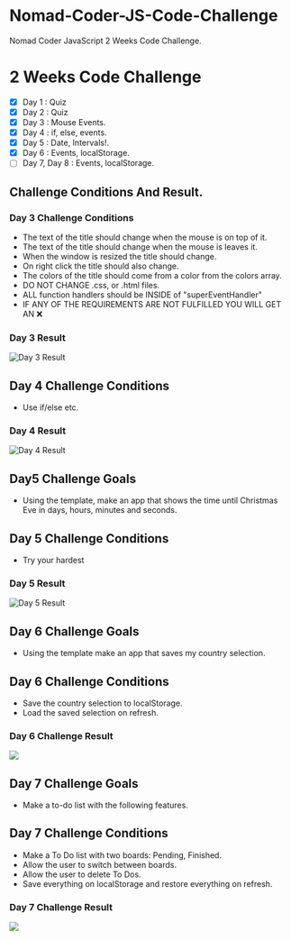 # Nomad-Coder-JS-Code-Challenge

Nomad Coder JavaScript 2 Weeks Code Challenge.

# 2 Weeks Code Challenge

- [x] Day 1 : Quiz
- [x] Day 2 : Quiz
- [x] Day 3 : Mouse Events.
- [x] Day 4 : if, else, events.
- [x] Day 5 : Date, Intervals!.
- [x] Day 6 : Events, localStorage.
- [ ] Day 7, Day 8 : Events, localStorage.

## Challenge Conditions And Result.

### Day 3 Challenge Conditions

- The text of the title should change when the mouse is on top of it.
- The text of the title should change when the mouse is leaves it.
- When the window is resized the title should change.
- On right click the title should also change.
- The colors of the title should come from a color from the colors array.
- DO NOT CHANGE .css, or .html files.
- ALL function handlers should be INSIDE of "superEventHandler"
- IF ANY OF THE REQUIREMENTS ARE NOT FULFILLED YOU WILL GET AN ❌

### Day 3 Result

![Day 3 Result](https://nomad-coders-assets.s3.amazonaws.com/media/public/django-summernote/2019-11-28/de55f0b0-ba12-401f-9c71-f06638d2fc7e.gif)

## Day 4 Challenge Conditions

- Use if/else etc.

### Day 4 Result

![Day 4 Result](https://i.imgur.com/Sb8B8Zv.gif)

## Day5 Challenge Goals

- Using the template, make an app that shows the time until Christmas Eve in days, hours, minutes and seconds.

## Day 5 Challenge Conditions

- Try your hardest

### Day 5 Result

![Day 5 Result](https://nomad-coders-assets.s3.amazonaws.com/media/public/django-summernote/2019-11-28/1f99bb41-4215-4518-bca5-bb53b92923ee.gif)

## Day 6 Challenge Goals

- Using the template make an app that saves my country selection.

## Day 6 Challenge Conditions

- Save the country selection to localStorage.
- Load the saved selection on refresh.

### Day 6 Challenge Result

<img src="https://i.imgur.com/MutIt3F.gif">

## Day 7 Challenge Goals

- Make a to-do list with the following features.

## Day 7 Challenge Conditions

- Make a To Do list with two boards: Pending, Finished.
- Allow the user to switch between boards.
- Allow the user to delete To Dos.
- Save everything on localStorage and restore everything on refresh.

### Day 7 Challenge Result

<img src="https://i.imgur.com/g5s1fzT.gif">
